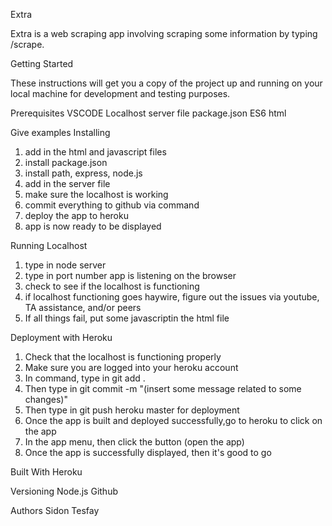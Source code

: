 Extra

Extra is a web scraping app involving scraping some information by typing /scrape.

Getting Started

These instructions will get you a copy of the project up and running on your local machine for development and testing purposes. 

Prerequisites
VSCODE
Localhost server file
package.json
ES6
html

Give examples
Installing
1. add in the html and javascript files
2. install package.json
3. install path, express, node.js
4. add in the server file
5. make sure the localhost is working
6. commit everything to github via command
7. deploy the app to heroku
8. app is now ready to be displayed

Running Localhost
1. type in node server
2. type in port number app is listening on the browser
3. check to see if the localhost is functioning
4. if localhost functioning goes haywire, figure out the issues via youtube, TA assistance, and/or peers
5. If all things fail, put some javascriptin the html file

Deployment with Heroku
1. Check that the localhost is functioning properly
2. Make sure you are logged into your heroku account
3. In command, type in git add .
4. Then type in git commit -m "(insert some message related to some changes)" 
5. Then type in git push heroku master for deployment
6. Once the app is built and deployed successfully,go to heroku to click on the app
7. In the app menu, then click the button (open the app)
7. Once the app is successfully displayed, then it's good to go

Built With
Heroku

Versioning
Node.js
Github

Authors
Sidon Tesfay


